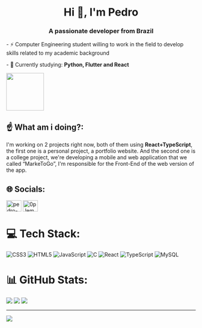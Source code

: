 <h1 align="center">Hi 👋, I'm Pedro</h1>
<h3 align="center">A passionate developer from Brazil</h3>
<div>
  <p>- ⚡ Computer Engineering student willing to work in the field to develop skills related to my academic background</p>
  <p>- 🌱 Currently studying: <strong>Python, Flutter and React</strong></p>
<img src="https://media.giphy.com/media/JIX9t2j0ZTN9S/giphy.gif?cid=790b7611zbgb8zz82it7rh8m4i05392aa1ctqnq7mapu9h7t&ep=v1_gifs_search&rid=giphy.gif&ct=g" width="100" height="100" />
</div>

## ☝️ What am i doing?:
<p>I'm working on 2 projects right now, both of them using <strong>React+TypeScript</strong>, the first one is a personal project, a portfolio website. And the second one is a college project, we're developing a mobile and web application that we called “MarkeToGo”, I'm responsible for the Front-End of the web version of the app. </p>

## 🌐 Socials:
<a href="https://linkedin.com/in/pedro-lemos" target="blank"><img align="center" src="https://raw.githubusercontent.com/rahuldkjain/github-profile-readme-generator/master/src/images/icons/Social/linked-in-alt.svg" alt="pedro-lemos" height="30" width="40" /></a>
<a href="https://instagram.com/0p.lemos_" target="blank"><img align="center" src="https://raw.githubusercontent.com/rahuldkjain/github-profile-readme-generator/master/src/images/icons/Social/instagram.svg" alt="0p.lemos_" height="30" width="40" /></a>

# 💻 Tech Stack:
![CSS3](https://img.shields.io/badge/css3-%231572B6.svg?style=for-the-badge&logo=css3&logoColor=white) ![HTML5](https://img.shields.io/badge/html5-%23E34F26.svg?style=for-the-badge&logo=html5&logoColor=white) ![JavaScript](https://img.shields.io/badge/javascript-%23323330.svg?style=for-the-badge&logo=javascript&logoColor=%23F7DF1E) ![C](https://img.shields.io/badge/c-%2300599C.svg?style=for-the-badge&logo=c&logoColor=white) ![React](https://img.shields.io/badge/react-%2320232a.svg?style=for-the-badge&logo=react&logoColor=%2361DAFB) ![TypeScript](https://img.shields.io/badge/typescript-%23007ACC.svg?style=for-the-badge&logo=typescript&logoColor=white) ![MySQL](https://img.shields.io/badge/mysql-4479A1.svg?style=for-the-badge&logo=mysql&logoColor=white)
# 📊 GitHub Stats:
![](https://github-readme-stats.vercel.app/api?username=ckzpedro&theme=swift&hide_border=false&include_all_commits=true&count_private=true)
![](https://github-readme-streak-stats.herokuapp.com/?user=ckzpedro&theme=swift&hide_border=false)
![](https://github-readme-stats.vercel.app/api/top-langs/?username=ckzpedro&theme=swift&hide_border=false&include_all_commits=true&count_private=true&layout=compact)

---
[![](https://visitcount.itsvg.in/api?id=ckzpedro&icon=0&color=0)](https://visitcount.itsvg.in)

<!-- Proudly created with GPRM ( https://gprm.itsvg.in ) -->
